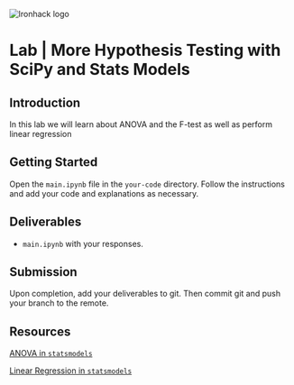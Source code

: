 ![Ironhack logo](https://i.imgur.com/1QgrNNw.png)

# Lab | More Hypothesis Testing with SciPy and Stats Models

## Introduction

In this lab we will learn about ANOVA and the F-test as well as perform linear regression

## Getting Started

Open the `main.ipynb` file in the `your-code` directory. Follow the instructions and add your code and explanations as necessary. 

## Deliverables

- `main.ipynb` with your responses.

## Submission

Upon completion, add your deliverables to git. Then commit git and push your branch to the remote.

## Resources

[ANOVA in `statsmodels`](https://www.statsmodels.org/stable/anova.html)

[Linear Regression in `statsmodels`](https://www.statsmodels.org/stable/regression.html)